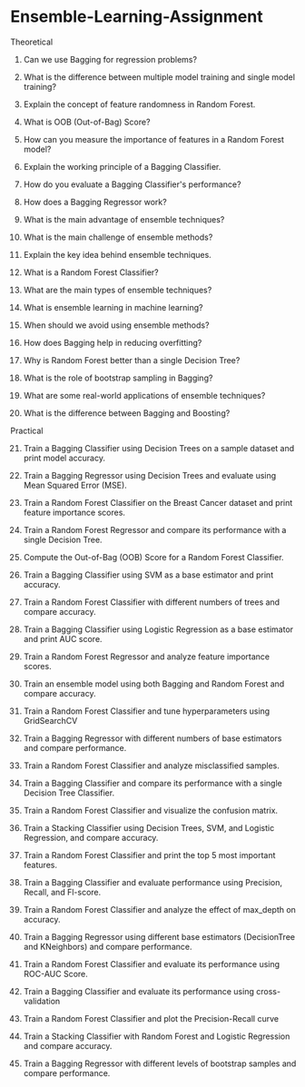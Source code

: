 # Ensemble-Learning-Assignment

Theoretical

1. Can we use Bagging for regression problems?

2. What is the difference between multiple model training and single model training?

3. Explain the concept of feature randomness in Random Forest.

4. What is OOB (Out-of-Bag) Score?

5. How can you measure the importance of features in a Random Forest model?

6. Explain the working principle of a Bagging Classifier.

7. How do you evaluate a Bagging Classifier's performance?

8. How does a Bagging Regressor work?

9. What is the main advantage of ensemble techniques?

10. What is the main challenge of ensemble methods?

11. Explain the key idea behind ensemble techniques.

12. What is a Random Forest Classifier?

13. What are the main types of ensemble techniques?

14. What is ensemble learning in machine learning?

15. When should we avoid using ensemble methods?

16. How does Bagging help in reducing overfitting?

17. Why is Random Forest better than a single Decision Tree?

18. What is the role of bootstrap sampling in Bagging?

19. What are some real-world applications of ensemble techniques?

20. What is the difference between Bagging and Boosting?

Practical

21. Train a Bagging Classifier using Decision Trees on a sample dataset and print model accuracy.

22. Train a Bagging Regressor using Decision Trees and evaluate using Mean Squared Error (MSE).

23. Train a Random Forest Classifier on the Breast Cancer dataset and print feature importance scores.

24. Train a Random Forest Regressor and compare its performance with a single Decision Tree.

25. Compute the Out-of-Bag (OOB) Score for a Random Forest Classifier.

26. Train a Bagging Classifier using SVM as a base estimator and print accuracy.

27. Train a Random Forest Classifier with different numbers of trees and compare accuracy.

28. Train a Bagging Classifier using Logistic Regression as a base estimator and print AUC score.

29. Train a Random Forest Regressor and analyze feature importance scores.

30. Train an ensemble model using both Bagging and Random Forest and compare accuracy.

31. Train a Random Forest Classifier and tune hyperparameters using GridSearchCV

32. Train a Bagging Regressor with different numbers of base estimators and compare performance.

33. Train a Random Forest Classifier and analyze misclassified samples.

34. Train a Bagging Classifier and compare its performance with a single Decision Tree Classifier.

35. Train a Random Forest Classifier and visualize the confusion matrix.

36. Train a Stacking Classifier using Decision Trees, SVM, and Logistic Regression, and compare accuracy.

37. Train a Random Forest Classifier and print the top 5 most important features.

38. Train a Bagging Classifier and evaluate performance using Precision, Recall, and Fl-score.

39. Train a Random Forest Classifier and analyze the effect of max_depth on accuracy.

40. Train a Bagging Regressor using different base estimators (DecisionTree and KNeighbors) and compare performance.

41. Train a Random Forest Classifier and evaluate its performance using ROC-AUC Score.

42. Train a Bagging Classifier and evaluate its performance using cross-validation

43. Train a Random Forest Classifier and plot the Precision-Recall curve

44. Train a Stacking Classifier with Random Forest and Logistic Regression and compare accuracy.

45. Train a Bagging Regressor with different levels of bootstrap samples and compare performance.
